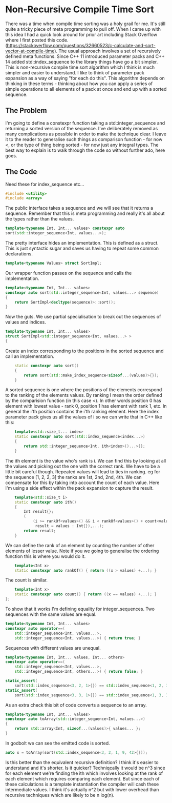 # Non-Recursive Compile Time Sort

There was a time when compile time sorting was a holy grail for
me. It's still quite a tricky piece of meta programming to pull
off. When I came up with this idea I had a quick look around for prior
art including Stack Overflow where I first posted this
code. (https://stackoverflow.com/questions/32660523/c-calculate-and-sort-vector-at-compile-time). The
usual approach involves a set of recursively defined meta
functions. Since C++ 11 introduced parameter packs and C++ 14 added
std::index_sequence to the library things have go a bit simpler. This
is non-recursive compile time sort algorithm which I think is much
simpler and easier to understand. I like to think of parameter pack
expansion as a way of saying "for each do this". This algorithm
depends on thinking in these terms - thinking about how you can apply
a series of simple operations to all elements of a pack at once and
end up with a sorted sequence.

## The Problem

I'm going to define a constexpr function taking a
std::integer_sequence and returning a sorted version of the
sequence. I've deliberately removed as many complications as possible
in order to make the technique clear. I leave it to the reader to
generalise such things as comparison function - for now <, or the type
of thing being sorted - for now just any integral types.
The best way to explain is to walk through the code so without further
ado, here goes.

## The Code

Need these for index_sequence etc...
```C++
#include <utility>
#include <array>
```
The public interface takes a sequence and we will see that it returns
a sequence. Remember that this is meta programming and really it's all
about the types rather than the values.
```C++
template<typename Int, Int... values> constexpr auto
sort(std::integer_sequence<Int, values...>);
```
The pretty interface hides an implementation. This is defined as a
struct. This is just syntactic sugar and saves us having to repeat
some common declarations.
```C++
template<typename Values> struct SortImpl;
```
Our wrapper function passes on the sequence and calls the implementation.
```C++
template<typename Int, Int... values>
constexpr auto sort(std::integer_sequence<Int, values...> sequence)
{
    return SortImpl<decltype(sequence)>::sort();
}
```
Now the guts. We use partial specialisation to break out the sequences
of values and indices.

```C++
template<typename Int, Int... values>
struct SortImpl<std::integer_sequence<Int, values...> >
{
```
Create an index corresponding to the positions in the sorted sequence and call an implementation.
```C++
    static constexpr auto sort()
    {
        return sort(std::make_index_sequence<sizeof...(values)>{});
    }
```
A sorted sequence is one where the positions of the elements correspond to the ranking of the elements values. By ranking I mean the order defined by the comparision function (in this case <). In other words position 0 has element with lowest value - rank 0, position 1 has element with rank 1, etc. In general the i'th position contains the i'th ranking element. Here the index parameter pack gives us all the values of i so we can write that in C++ like this:
```C++
    template<std::size_t... index>
    static constexpr auto sort(std::index_sequence<index...>)
    {
        return std::integer_sequence<Int, ith<index>()...>{};
    }
```

The ith element is the value who's rank is i. We can find this by
looking at all the values and picking out the one with the correct
rank. We have to be a little bit careful though. Repeated values will
lead to ties in ranking. eg for the sequence [1, 2, 2, 3] the ranks
are 1st, 2nd, 2nd, 4th. We can compensate for this by taking into
account the count of each value. Here I'm using a side effect within
the pack expansion to capture the result.


```C++
    template<std::size_t i>
    static constexpr auto ith()
    {
        Int result{};
        (
            (i >= rankOf<values>() && i < rankOf<values>() + count<values>() ? 
             result = values : Int{}),...);
        return result;
    }
```    

We can define the rank of an element by counting the number of
other elements of lesser value. Note if you we going to
generalise the ordering function this is where you would do it.

```C++
    template<Int x>
    static constexpr auto rankOf() { return ((x > values) +...); }
```    
The count is similar.
```C++
    template<Int x>
    static constexpr auto count() { return ((x == values) +...); }
};
```
To show that it works I'm defining equality for integer_sequences. Two
sequences with the same values are equal.
```C++
template<typename Int, Int... values>
constexpr auto operator==(
    std::integer_sequence<Int, values...>, 
    std::integer_sequence<Int, values...>) { return true; }
```
Sequences with different values are unequal.
```C++
template<typename Int, Int... values, Int... others>
constexpr auto operator==(
    std::integer_sequence<Int, values...>, 
    std::integer_sequence<Int, others...>) { return false; }

static_assert(
    sort(std::index_sequence<3, 2, 1>{}) == std::index_sequence<1, 2, 3>{});
static_assert(
    sort(std::index_sequence<3, 3, 1>{}) == std::index_sequence<1, 3, 3>{});
```
As an extra check this bit of code converts a sequence to an array.
```C++
template<typename Int, Int... values>
constexpr auto toArray(std::integer_sequence<Int, values...>)
{
    return std::array<Int, sizeof...(values)>{ values... };
}
```
In godbolt we can see the emitted code is sorted.
```C++
auto x = toArray(sort(std::index_sequence<3, 2, 1, 9, 42>{}));
```
Is this better than the equivalent recursive definition? I think it's
easier to understand and it's shorter. Is it quicker? Techniqcally it
would be n^3 since for each element we're finding the ith which
involves looking at the rank of each element which requires comparing
each element. But since each of these calculations is a template
instantiation the compiler will cash these intermediate values. I
think it's actually n^2 but with lower overhead than recursive
techniques which are likely to be n log(n).
